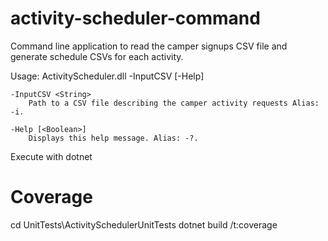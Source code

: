 # activity-scheduler-command

Command line application to read the camper signups CSV file and generate schedule CSVs for each activity.

Usage: ActivityScheduler.dll -InputCSV <String> [-Help]

    -InputCSV <String>
        Path to a CSV file describing the camper activity requests Alias: -i.

    -Help [<Boolean>]
        Displays this help message. Alias: -?.

Execute with dotnet

# Coverage
cd UnitTests\ActivitySchedulerUnitTests
dotnet build /t:coverage